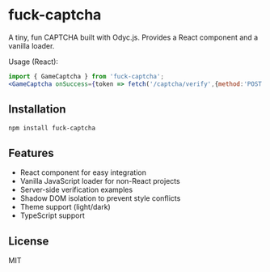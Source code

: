 # fuck-captcha

A tiny, fun CAPTCHA built with Odyc.js. Provides a React component and a vanilla loader.

Usage (React):

```jsx
import { GameCaptcha } from 'fuck-captcha';
<GameCaptcha onSuccess={token => fetch('/captcha/verify',{method:'POST',body:JSON.stringify({token})})} />
```

## Installation

```bash
npm install fuck-captcha
```

## Features

- React component for easy integration
- Vanilla JavaScript loader for non-React projects
- Server-side verification examples
- Shadow DOM isolation to prevent style conflicts
- Theme support (light/dark)
- TypeScript support

## License

MIT

